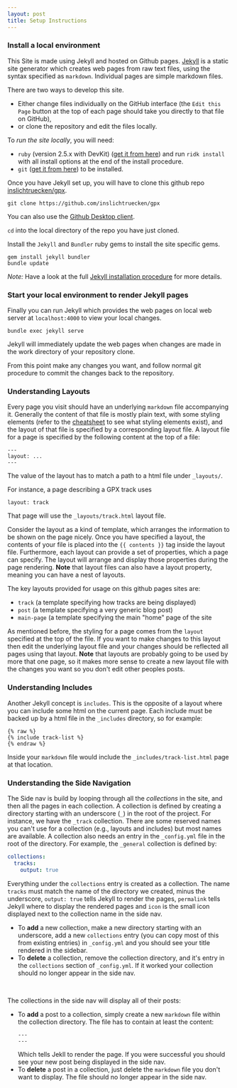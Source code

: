 ```yaml
---
layout: post
title: Setup Instructions
---
```



### Install a local environment
This Site is made using Jekyll and hosted on Github pages. 
[Jekyll](https://jekyllrb.com/) is a static site generator which creates web pages from raw text files, using the syntax specified as `markdown`. Individual pages are simple markdown files.

There are two ways to develop this site. 

* Either change files individually on the GitHub interface (the `Edit this Page` button at the top of each page should take you directly to that file on GitHub), 
* or clone the repository and edit the files locally.

To *run the site locally*, you will need:

* `ruby` (version 2.5.x with DevKit) ([get it from here](https://rubyinstaller.org/)) and run `ridk install` with all install options at the end of the install procedure.
* `git` ([get it from here](https://git-scm.com/downloads)) to be installed. 

Once you have Jekyll set up, you will have to clone this github repo [inslichtruecken/gpx](https://github.com/inslichtruecken/gpx).

```
git clone https://github.com/inslichtruecken/gpx 
```

You can also use the [Github Desktop client](https://desktop.github.com/).

`cd` into the local directory of the repo you have just cloned.

Install the `Jekyll` and `Bundler` ruby gems to install the site specific gems.

```
gem install jekyll bundler
bundle update
```

*Note:* Have a look at the full [Jekyll installation procedure](https://jekyllrb.com/docs/installation/) for more details.


### Start your local environment to render Jekyll pages

Finally you can run Jekyll which provides the web pages on local web server at `localhost:4000` to view your local changes.
```
bundle exec jekyll serve
```

Jekyll will immediately update the web pages when changes are made in the work directory of your repository clone. 

From this point make any changes you want, and follow normal git procedure to commit the changes back to the repository.


### Understanding Layouts
Every page you visit should have an underlying `markdown` file accompanying it. Generally the content of that file is mostly plain text, with some styling elements (refer to the [cheatsheet](https://guides.github.com/pdfs/markdown-cheatsheet-online.pdf) to see what styling elements exist), and the layout of that file is specified by a corresponding layout file.
A layout file for a page is specified by the following content at the top of a file:

```
---
layout: ...
---
```

The value of the layout has to match a path to a html file under `_layouts/`. 


For instance, a page describing a GPX track uses
```
layout: track
```
That page will use the `_layouts/track.html` layout file. 

Consider the layout as a kind of template, which arranges the information to be shown on the page nicely. Once you have specified a layout, the contents of your file is placed into the `{{ contents }}` tag inside the layout file.
Furthermore, each layout can provide a set of properties, which a page can specify. The layout will arrange and display those properties during the page rendering.
 **Note** that layout files can also have a layout property, meaning you can have a nest of layouts.

The key layouts provided for usage on this github pages sites are:
* `track` (a template specifying how tracks are being displayed)
* `post` (a template specifying a very generic blog post)
* `main-page` (a template specifying the main "home" page of the site

As mentioned before, the styling for a page comes from the `layout` specified at the top of the file. If you want to make changes to this layout then edit the underlying layout file and your changes should be reflected all pages using that layout.
**Note** that layouts are probably going to be used by more that one page, so it makes more sense to create a new layout file with the changes you want so you don't edit other peoples posts.

### Understanding Includes
Another Jekyll concept is `includes`. This is the opposite of a layout where you can include some html on the current page. Each include must be backed up by a html file in the `_includes` directory, so for example:

```liquid
{% raw %}
{% include track-list %}
{% endraw %}
```

Inside your `markdown` file would include the `_includes/track-list.html` page at that location.

### Understanding the Side Navigation
The Side nav is build by looping through all the *collections* in the site, and then all the pages in each collection.
A collection is defined by creating a directory starting with an underscore (`_`) in the root of the project. For instance, we have the `_track` collection. There are some reserved names you can't use for a collection (e.g., layouts and includes) but most names are available.
A collection also needs an entry in the `_config.yml` file in the root of the directory. For example, the `_general` collection is defined by:
```yaml
collections:
  tracks:
    output: true
```
Everything under the `collections` entry is created as a collection. The name `tracks` must match the name of the directory we created, minus the underscore, `output: true` tells Jekyll to render the pages, `permalink` tells Jekyll where to display the rendered pages and `icon` is the small icon displayed next to the collection name in the side nav.


- To **add** a new collection, make a new directory starting with an underscore, add a new `collections` entry (you can copy most of this from existing entries) in `_config.yml` and you should see your title rendered in the sidebar.
- To **delete** a collection, remove the collection directory, and it's entry in the `collections` section of `_config.yml`. If it worked your collection should no longer appear in the side nav.

<br />

The collections in the side nav will display all of their posts:

- To **add** a post to a collection, simply create a new `markdown` file within the collection directory. The file has to contain at least the content:
    ```
    ---
    ---
    ```
    Which tells Jekll to render the page. If you were successful you should see your new post being displayed in the side nav.
- To **delete** a post in a collection, just delete the `markdown` file you don't want to display. The file should no longer appear in the side nav.

